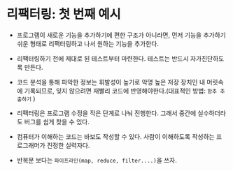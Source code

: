 # 리팩터링: 첫 번째 예시

- 프로그램이 새로운 기능을 추가하기에 편한 구조가 아니라면, 먼저 기능을 추가하기 쉬운 형태로 리팩터링하고 나서 원하는 기능을 추가한다.

- 리팩터링하기 전에 제대로 된 테스트부터 마련한다. 테스트는 반드시 자가진단하도록 만든다.

- 코드 분석을 통해 파악한 정보는 휘발성이 높기로 악명 높은 저장 장치인 내 머릿속에 기록되므로, 잊지 않으려면 재빨리 코드에 반영해야한다.(대표적인 방법: `함추 추출하기` )

- 리팩터링은 프로그램 수정을 작은 단계로 나눠 진행한다. 그래서 중간에 실수하더라도 버그를 쉽게 찾을 수 있다.

- 컴퓨터가 이해하는 코드는 바보도 작성할 수 있다. 사람이 이해하도록 작성하는 프로그래머가 진정한 실력자다.

- 반복문 보다는 `파이프라인(map, reduce, filter....)`을 쓰자.
